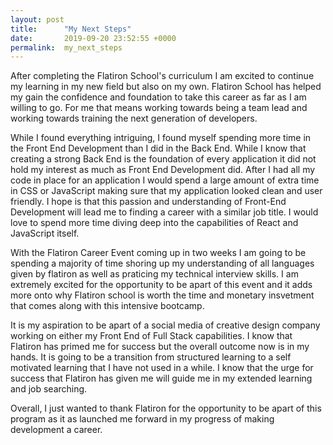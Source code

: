 ```yaml
---
layout: post
title:      "My Next Steps"
date:       2019-09-20 23:52:55 +0000
permalink:  my_next_steps
---
```



After completing the Flatiron School's curriculum I am excited to continue my learning in my new field but also on my own.  Flatiron School has helped my gain the confidence and foundation to take this career as far as I am willing to go.  For me that means working towards being a team lead and working towards training the next generation of developers.

While I found everything intriguing, I found myself spending more time in the Front End Development than I did in the Back End.  While I know that creating a strong Back End is the foundation of every application  it did not hold my interest as much as Front End Development did.  After I had all my code in place for an application I would spend a large amount of extra time in CSS or JavaScript making sure that my application looked clean and user friendly.  I hope is that this passion and understanding of Front-End Development will lead me to finding a career with a similar job title.  I would love to spend more time diving deep into the capabilities of React and JavaScript itself.

With the Flatiron Career Event coming up in two weeks I am going to be spending a majority of time shoring up my understanding of all languages given by flatiron as well as praticing my technical interview skills.  I am extremely excited for the opportunity to be apart of this event and it adds more onto why Flatiron school is worth the time and monetary insvetment that comes along with this intensive bootcamp.  

It is my aspiration to be apart of a social media of creative design company working on either my Front End of Full Stack capabilities.  I know that Flatiron has primed me for success but the overall outcome now is in my hands.  It is going to be a transition from structured learning to a self motivated learning that I have not used in a while.  I know that the urge for success that Flatiron has given me will guide me in my extended learning and job searching.

Overall, I just wanted to thank Flatiron for the opportunity to be apart of this program as it as launched me forward in my progress of making development a career.
